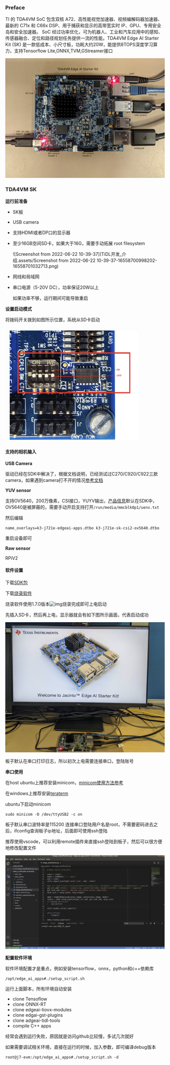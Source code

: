 ### Preface

TI 的 TDA4VM SoC 包含双核 A72、高性能视觉加速器、视频编解码器加速器、最新的 C71x 和 C66x DSP、用于捕获和显示的高带宽实时 IP、GPU、专用安全岛和安全加速器。 SoC 经过功率优化，可为机器人、工业和汽车应用中的感知、传感器融合、定位和路径规划任务提供一流的性能。TDA4VM Edge AI Starter Kit (SK) 是一款低成本、小尺寸板，功耗大约20W，能提供8TOPS深度学习算力，支持Tensorflow Lite,ONNX,TVM,GStreamer接口

![img](TiDL开发_介绍.assets/AxbOkWG7v2TxYdEX8uuD8iFWoKoTY5dvAbClx6TEudx4ma4WzXpm_50tqYvDN139AKnbmAVLwmYp68ND18zdlm9X9-L3dOYZoO57QVL9_-TrW1OIGw50hmWaOFWugEyt9mC-DGJabz2BjECZ4w.png)

### TDA4VM SK

**运行前准备**

- SK板

- USB camera

- 支持HDMI或者DP口的显示器

- 至少16GB空间SD卡，如果大于16G，需要手动拓展 root filesystem

  ![Screenshot from 2022-06-22 10-39-37](TiDL开发_介绍.assets/Screenshot from 2022-06-22 10-39-37-16558700998202-16558701032713.png)

- 网线和局域网

- 串口电源（5-20V DC），功率保证20W以上

  如果功率不够，运行期间可能导致重启

**设置启动模式**

将拨码开关拨到如图所示位置，系统从SD卡启动

![switch](TiDL开发_介绍.assets/switch-16558774312715.png)

#### 支持的相机输入

**USB Camera**

驱动已经在SDK中解决了，根据文档说明，已经测试过C270/C920/C922三款camera，如果遇到camera打不开的情况[参考文档](https://software-dl.ti.com/jacinto7/esd/processor-sdk-linux-sk-tda4vm/latest/exports/docs/faq.html#pub-edgeai-multiple-usb-cams)

**YUV sensor**

支持OV5640，200万像素，CSI接口，YUYV输出，[产品信息](https://www.leopardimaging.com/product/cmos-sensor-modules/mipi-camera-modules/li-am65x-csi2)默认在SDK中，OV5640是被屏蔽的，需要手动开启支持打开`/run/media/mmcblk0p1/uenv.txt`

然后编辑

```
name_overlays=k3-j721e-edgeai-apps.dtbo k3-j721e-sk-csi2-ov5640.dtbo
```

重启设备即可

**Raw sensor**

RPiV2

#### 软件设置

下载[SDK包](https://dr-download.ti.com/software-development/software-development-kit-sdk/MD-4K6R4tqhZI/08.02.00.02/ti-processor-sdk-linux-sk-tda4vm-etcher-image.zip)

下载[烧录软件](https://github.com/balena-io/etcher/releases/tag/v1.7.0)

烧录软件使用1.7.0版本![img](https://lh3.googleusercontent.com/AIiiWYQXh2VFBSrYJiUjeDWhmkG8pMBO4JAz7JLngzJbVj3RNIS9vF_MTbkpAx1H-bv6elCiN1NEDwgiBaAti0qx0DYrcKwe8UL8myND_r8Uh6nDF5ZBiIjWL026TOfMMnrLLv_5BgGuTpDIBw)烧录完成即可上电启动

先插入SD卡，然后再上电，显示器就会有如下图所示画面，代表启动成功

![boot_display](TiDL开发_介绍.assets/boot_display-16558783227666.png)

板子默认在串口打印日志，所以初次上电需要连接串口，登陆账号

**串口使用**

在host ubuntu上推荐安装minicom，[minicom使用方法参考](https://help.ubuntu.com/community/Minicom)

在windows上推荐安装[teraterm](https://learn.sparkfun.com/tutorials/terminal-basics/tera-term-windows)

ubuntu下启动minicom

```shell
sudo minicom -D /dev/ttyUSB2 -c on
```

板子默认串口波特率是115200
连接串口登陆用户名是root，不需要密码进去之后，ifconfig查询板子ip地址，后面即可使用ssh登陆

推荐使用vscode，可以利用remote插件来直接ssh登陆到板子，然后可以很方便地修改配置文件

![vscode](TiDL开发_介绍.assets/vscode.png)

**配置软件环境**

软件环境配置才是重点，例如安装tensorflow，onnx，python和c++依赖库

```shell
/opt/edge_ai_apps#./setup_script.sh
```

运行上面脚本，所有环境自动安装

- clone Tensoflow
- clone ONNX-RT
- clone edgeai-tiovx-modules
- clone edgai-gst-plugins
- clone adgeai-tidl-tools
- compile C++ apps

经常会遇到运行失败，原因就是访问github比较慢，多试几次就好

如果需要调试相关环境，直接在运行的时候，加入参数，即可编译debug版本

```shell
root@j7-evm:/opt/edge_ai_apps#./setup_script.sh -d
```



